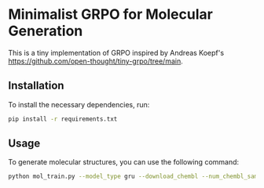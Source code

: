 # Minimalist GRPO for Molecular Generation

This is a tiny implementation of GRPO inspired by Andreas Koepf's https://github.com/open-thought/tiny-grpo/tree/main.

## Installation

To install the necessary dependencies, run:

```bash
pip install -r requirements.txt
```

## Usage

To generate molecular structures, you can use the following command:

```bash
python mol_train.py --model_type gru --download_chembl --num_chembl_samples 5000
```

